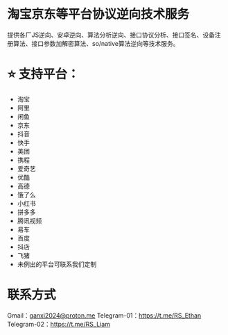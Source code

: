 # 淘宝京东等平台协议逆向技术服务

提供各厂JS逆向、安卓逆向、算法分析逆向、接口协议分析、接口签名、设备注册算法、接口参数加解密算法、so/native算法逆向等技术服务。

# ⭐ 支持平台：

- 淘宝
- 阿里
- 闲鱼
- 京东
- 抖音
- 快手
- 美团
- 携程
- 爱奇艺
- 优酷
- 高德
- 饿了么
- 小红书
- 拼多多
- 腾讯视频
- 易车
- 百度
- 抖店
- 飞猪
- 未例出的平台可联系我们定制

# 联系方式
Gmail：ganxi2024@proton.me
Telegram-01：https://t.me/RS_Ethan
Telegram-02：https://t.me/RS_Liam
